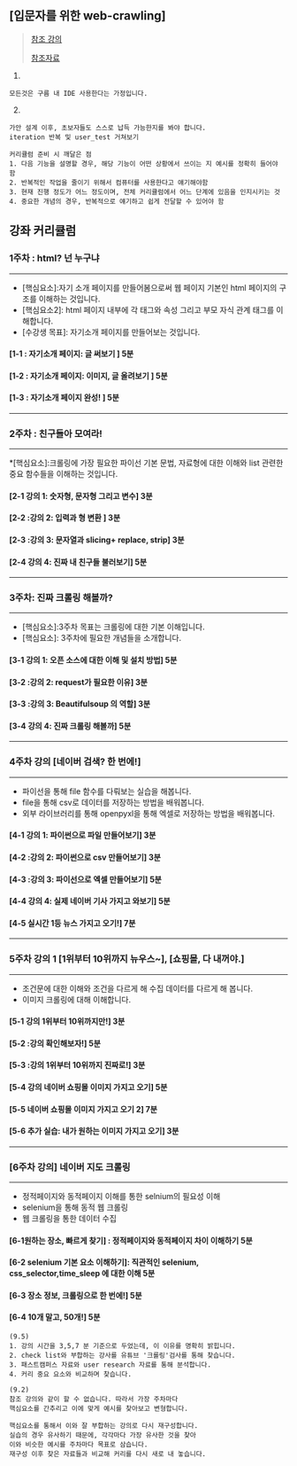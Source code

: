 ## [입문자를 위한 web-crawling]

> [참조 강의](https://book.coalastudy.com/data_crawling/)    
>  
> [참조자료](https://media.fastcampus.co.kr/insight/why-beginners-should-master-them/)

1.
```
모든것은 구름 내 IDE 사용한다는 가정입니다.
```
2.
```
가안 설계 이후, 초보자들도 스스로 납득 가능한지를 봐야 합니다.
iteration 반복 및 user_test 거쳐보기
```
```
커리큘럼 준비 시 깨달은 점
1. 다음 기능을 설명할 경우, 해당 기능이 어떤 상황에서 쓰이는 지 예시를 정확히 들어야 함
2. 반복적인 작업을 줄이기 위해서 컴퓨터를 사용한다고 얘기해야함
3. 현재 진행 정도가 어느 정도이며, 전체 커리큘럼에서 어느 단계에 있음을 인지시키는 것
4. 중요한 개념의 경우, 반복적으로 얘기하고 쉽게 전달할 수 있어야 함
```
## 강좌 커리큘럼

### 1주차 : html? 넌 누구냐

-----
* [핵심요소]:자기 소개 페이지를 만들어봄으로써 웹 페이지 기본인 html 페이지의 구조를 이해하는 것입니다.
* [핵심요소2]: html 페이지 내부에 각 태그와 속성 그리고 부모 자식 관계 태그를 이해합니다.
* [수강생 목표]: 자기소개 페이지를 만들어보는 것입니다.

#### [1-1 : 자기소개 페이지: 글 써보기 ] 5분
#### [1-2 : 자기소개 페이지: 이미지, 글 올려보기 ] 5분
#### [1-3 : 자기소개 페이지 완성! ] 5분

-----

### 2주차 : 친구들아 모여라!

-----
*[핵심요소]:크롤링에 가장 필요한 파이선 기본 문법, 자료형에 대한 이해와 list 관련한 중요 함수들을 이해하는 것입니다.

#### [2-1 강의 1: 숫자형, 문자형 그리고 변수] 3분
#### [2-2 :강의 2: 입력과 형 변환 ] 3분
#### [2-3 :강의 3: 문자열과 slicing+ replace, strip] 3분
#### [2-4 강의 4: 진짜 내 친구들 불러보기] 5분

-----

### 3주차: 진짜 크롤링 해볼까?

-----

* [핵심요소]:3주차 목표는 크롤링에 대한 기본 이해입니다.
* [핵심요소]: 3주차에 필요한 개념들을 소개합니다.

#### [3-1 강의 1: 오픈 소스에 대한 이해 및 설치 방법] 5분
#### [3-2 :강의 2: request가 필요한 이유] 3분
#### [3-3 :강의 3: Beautifulsoup 의 역할] 3분
#### [3-4 강의 4: 진짜 크롤링 해볼까] 5분


-----

### 4주차 강의 [네이버 검색? 한 번에!]

-----

* 파이선을 통해 file 함수를 다뤄보는 실습을 해봅니다.
* file을 통해 csv로 데이터를 저장하는 방법을 배워봅니다.
* 외부 라이브러리를 통해 openpyxl을 통해 엑셀로 저장하는 방법을 배워봅니다.

#### [4-1 강의 1: 파이썬으로 파일 만들어보기] 3분
#### [4-2 :강의 2: 파이썬으로 csv 만들어보기] 3분
#### [4-3 :강의 3: 파이선으로 엑셀 만들어보기] 5분
#### [4-4 강의 4: 실제 네이버 기사 가지고 와보기] 5분
#### [4-5 실시간 1등 뉴스 가지고 오기!] 7분

-----

### 5주차 강의 1 [1위부터 10위까지 뉴우스~], [쇼핑몰, 다 내꺼야.]

-----

* 조건문에 대한 이해와 조건을 다르게 해 수집 데이터를 다르게 해 봅니다.
* 이미지 크롤링에 대해 이해합니다.
  
#### [5-1 강의  1위부터 10위까지만!] 3분
#### [5-2 :강의 확인해보자!] 5분
#### [5-3 :강의 1위부터 10위까지 진짜로!] 3분
#### [5-4 강의 네이버 쇼핑몰 이미지 가지고 오기] 5분
#### [5-5 네이버 쇼핑몰 이미지 가지고 오기 2] 7분
#### [5-6 추가 실습: 내가 원하는 이미지 가지고 오기] 3분

-----

### [6주차 강의] 네이버 지도 크롤링

-----

* 정적페이지와 동적페이지 이해를 통한 selnium의 필요성 이해
* selenium을 통해 동적 웹 크롤링
* 웹 크롤링을 통한 데이터 수집
#### [6-1원하는 장소, 빠르게 찾기] : 정적페이지와 동적페이지 차이 이해하기 5분
#### [6-2 selenium 기본 요소 이해하기]: 직관적인 selenium, css_selector,time_sleep 에 대한 이해 5분
#### [6-3 장소 정보, 크롤링으로 한 번에!] 5분
#### [6-4 10개 말고, 50개!] 5분

```
(9.5)
1. 강의 시간을 3,5,7 분 기준으로 두었는데, 이 이유를 명확히 밝힙니다.
2. check list와 부합하는 강사를 유튜브 '크롤링'검사를 통해 찾습니다.
3. 패스트캠퍼스 자료와 user research 자료를 통해 분석합니다.
4. 커리 중요 요소와 비교하며 찾습니다.
```
```
(9.2)
참조 강의와 같이 할 수 없습니다. 따라서 가장 주차마다
핵심요소를 간추리고 이에 맞게 예시를 찾아보고 변형합니다.

핵심요소를 통해서 이와 잘 부합하는 강의로 다시 재구성합니다.
실습의 경우 유사하기 때문에, 각각마다 가장 유사한 것을 찾아
이와 비슷한 예시를 주차마다 목표로 삼습니다.
재구성 이후 찾은 자료들과 비교해 커리를 다시 새로 내 놓습니다.
```